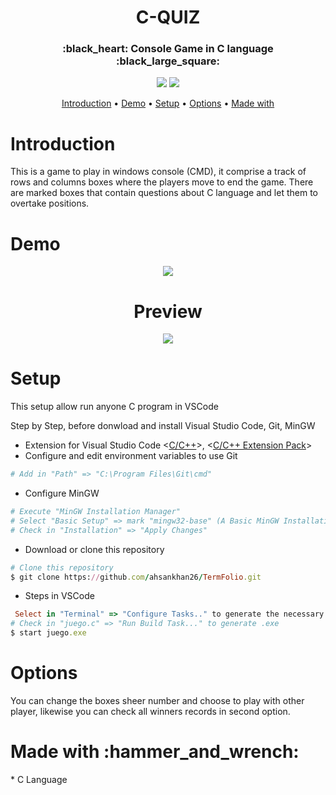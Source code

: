 <h1 id="title" align="center">C-QUIZ</h1>

<h3 align="center"> :black_heart:  Console Game in C language :black_large_square: </h3>

<p align="center">
  <a href="#title"><img src="https://forthebadge.com/images/badges/made-with-c.svg"></a>
  <a href="#title"><img src="https://forthebadge.com/images/badges/makes-people-smile.svg"></a>
</p>


<p align="center">
  <a href="#introduction">Introduction</a> •
  <a href="#demo">Demo</a> •
  <a href="#setup">Setup</a> •
  <a href="#options">Options</a> •
  <a href="#made_with">Made with</a> 
</p>

<h1 id="introduction">Introduction</h1>
This is a game to play in  windows console (CMD), it comprise a track of rows and columns boxes where the players move to end the game. 
There are marked boxes that contain questions about C language and let them to overtake positions. 


<h1 id="demo">Demo</h1>
<p align="center">
  <img src="https://user-images.githubusercontent.com/99779642/202041387-160088bb-1175-400f-bc55-8988f6b4642c.gif" style="max-width:100%;width:auto;height:auto;">
</p>
<h1  align="center">Preview</h1>
<p align="center">
  <a href="/"><img src="https://forthebadge.com/images/badges/check-it-out.svg"></a>
</p>

<h1 id="setup">Setup</h1>
This setup allow run anyone C program in VSCode

Step by Step, before donwload and install Visual Studio Code, Git, MinGW

* Extension for Visual Studio Code <<a href="https://marketplace.visualstudio.com/items?itemName=ms-vscode.cpptools">C/C++</a>>, <<a href="https://marketplace.visualstudio.com/items?itemName=ms-vscode.cpptools-extension-pack">C/C++ Extension Pack</a>>
* Configure and edit environment variables to use Git
```ruby
# Add in "Path" => "C:\Program Files\Git\cmd"
```
* Configure MinGW
```ruby
# Execute "MinGW Installation Manager"
# Select "Basic Setup" => mark "mingw32-base" (A Basic MinGW Installation)
# Check in "Installation" => "Apply Changes"
```
* Download or clone this repository
```ruby
# Clone this repository
$ git clone https://github.com/ahsankhan26/TermFolio.git
```
* Steps in VSCode
```ruby
 Select in "Terminal" => "Configure Tasks.." to generate the necessary files for compilation
# Check in "juego.c" => "Run Build Task..." to generate .exe
$ start juego.exe
```

<h1 id="options">Options</h1>
You can change the boxes sheer number and choose to play with other player, likewise you can check all winners records in second option.

<h1 id="made_with">Made with :hammer_and_wrench:</h1>
* C Language



